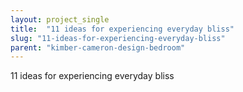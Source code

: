 ```yaml
---
layout: project_single
title:  "11 ideas for experiencing everyday bliss"
slug: "11-ideas-for-experiencing-everyday-bliss"
parent: "kimber-cameron-design-bedroom"
---
```

11 ideas for experiencing everyday bliss
